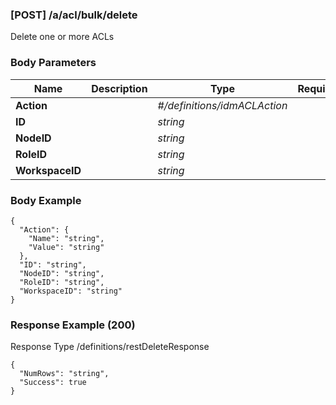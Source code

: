 






### [POST] /a/acl/bulk/delete  
Delete one or more ACLs  


### Body Parameters

Name | Description | Type | Required
---|---|---|---
**Action** |  | _#/definitions/idmACLAction_ |   
**ID** |  | _string_ |   
**NodeID** |  | _string_ |   
**RoleID** |  | _string_ |   
**WorkspaceID** |  | _string_ |   


### Body Example
```
{
  "Action": {
    "Name": "string",
    "Value": "string"
  },
  "ID": "string",
  "NodeID": "string",
  "RoleID": "string",
  "WorkspaceID": "string"
}
```






### Response Example (200)
Response Type /definitions/restDeleteResponse

```
{
  "NumRows": "string",
  "Success": true
}
```


